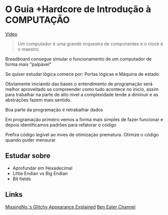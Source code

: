 # O Guia +Hardcore de Introdução à COMPUTAÇÃO

[Video](https://www.youtube.com/watch?v=8G80nuEyDN4)

> Um computador é uma grande orquestra de componentes e o clock é o maestro

Breadboard consegue simular o funcionamento de um computador de forma mais "palpável"

Se quiser estudar lógica comece por: Portas lógicas e Máquina de estado

Obviamente iniciando das bases o entendimento de programação será melhor aproveitado se compreender como tudo acontece no inicio, assim para trabalhar na parte de alto nível a complexidade tende a diminuir e as abstrações fazem mais sentido.

Boa parte da programação é retrabalhar dados

Em programação primeiro vemos a forma mais simples de fazer funcionar e depois identificamos padrões para refatorar o código

Prefira código legível ao inves de otimização prematura. Otimize o código quando puder mensurar

## Estudar sobre

- Aprofundar em Hexadecimal
- Little Endian vs Big Endian
- Bit fields

## Links

[MissingNo.'s Glitchy Appearance Explained](https://www.youtube.com/watch?v=ZI50XUeN6QE)
[Ben Eater Channel](https://www.youtube.com/user/eaterbc)
